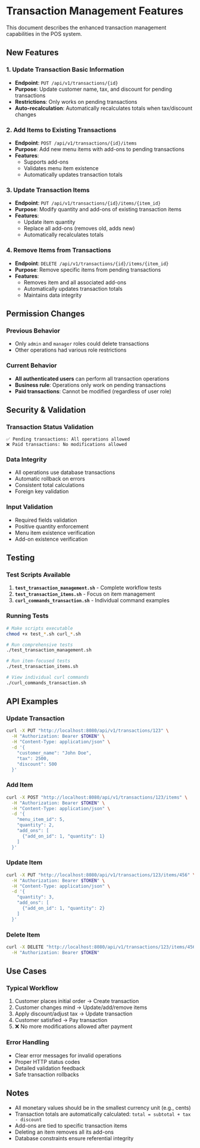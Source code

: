 # Transaction Management Features

This document describes the enhanced transaction management capabilities in the POS system.

## New Features

### 1. Update Transaction Basic Information
- **Endpoint**: `PUT /api/v1/transactions/{id}`
- **Purpose**: Update customer name, tax, and discount for pending transactions
- **Restrictions**: Only works on pending transactions
- **Auto-recalculation**: Automatically recalculates totals when tax/discount changes

### 2. Add Items to Existing Transactions
- **Endpoint**: `POST /api/v1/transactions/{id}/items`
- **Purpose**: Add new menu items with add-ons to pending transactions
- **Features**: 
  - Supports add-ons
  - Validates menu item existence
  - Automatically updates transaction totals

### 3. Update Transaction Items
- **Endpoint**: `PUT /api/v1/transactions/{id}/items/{item_id}`
- **Purpose**: Modify quantity and add-ons of existing transaction items
- **Features**:
  - Update item quantity
  - Replace all add-ons (removes old, adds new)
  - Automatically recalculates totals

### 4. Remove Items from Transactions
- **Endpoint**: `DELETE /api/v1/transactions/{id}/items/{item_id}`
- **Purpose**: Remove specific items from pending transactions
- **Features**:
  - Removes item and all associated add-ons
  - Automatically updates transaction totals
  - Maintains data integrity

## Permission Changes

### Previous Behavior
- Only `admin` and `manager` roles could delete transactions
- Other operations had various role restrictions

### Current Behavior
- **All authenticated users** can perform all transaction operations
- **Business rule**: Operations only work on pending transactions
- **Paid transactions**: Cannot be modified (regardless of user role)

## Security & Validation

### Transaction Status Validation
```
✅ Pending transactions: All operations allowed
❌ Paid transactions: No modifications allowed
```

### Data Integrity
- All operations use database transactions
- Automatic rollback on errors
- Consistent total calculations
- Foreign key validation

### Input Validation
- Required fields validation
- Positive quantity enforcement
- Menu item existence verification
- Add-on existence verification

## Testing

### Test Scripts Available
1. **`test_transaction_management.sh`** - Complete workflow tests
2. **`test_transaction_items.sh`** - Focus on item management
3. **`curl_commands_transaction.sh`** - Individual command examples

### Running Tests
```bash
# Make scripts executable
chmod +x test_*.sh curl_*.sh

# Run comprehensive tests
./test_transaction_management.sh

# Run item-focused tests
./test_transaction_items.sh

# View individual curl commands
./curl_commands_transaction.sh
```

## API Examples

### Update Transaction
```bash
curl -X PUT "http://localhost:8080/api/v1/transactions/123" \
  -H "Authorization: Bearer $TOKEN" \
  -H "Content-Type: application/json" \
  -d '{
    "customer_name": "John Doe",
    "tax": 2500,
    "discount": 500
  }'
```

### Add Item
```bash
curl -X POST "http://localhost:8080/api/v1/transactions/123/items" \
  -H "Authorization: Bearer $TOKEN" \
  -H "Content-Type: application/json" \
  -d '{
    "menu_item_id": 5,
    "quantity": 2,
    "add_ons": [
      {"add_on_id": 1, "quantity": 1}
    ]
  }'
```

### Update Item
```bash
curl -X PUT "http://localhost:8080/api/v1/transactions/123/items/456" \
  -H "Authorization: Bearer $TOKEN" \
  -H "Content-Type: application/json" \
  -d '{
    "quantity": 3,
    "add_ons": [
      {"add_on_id": 1, "quantity": 2}
    ]
  }'
```

### Delete Item
```bash
curl -X DELETE "http://localhost:8080/api/v1/transactions/123/items/456" \
  -H "Authorization: Bearer $TOKEN"
```

## Use Cases

### Typical Workflow
1. Customer places initial order → Create transaction
2. Customer changes mind → Update/add/remove items
3. Apply discount/adjust tax → Update transaction
4. Customer satisfied → Pay transaction
5. ❌ No more modifications allowed after payment

### Error Handling
- Clear error messages for invalid operations
- Proper HTTP status codes
- Detailed validation feedback
- Safe transaction rollbacks

## Notes

- All monetary values should be in the smallest currency unit (e.g., cents)
- Transaction totals are automatically calculated: `total = subtotal + tax - discount`
- Add-ons are tied to specific transaction items
- Deleting an item removes all its add-ons
- Database constraints ensure referential integrity
